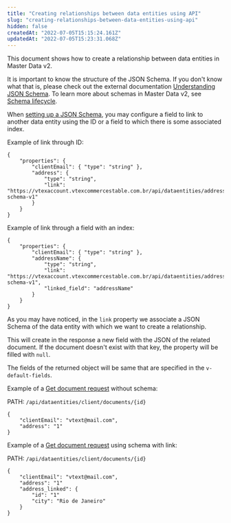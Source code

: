 ```yaml
---
title: "Creating relationships between data entities using API"
slug: "creating-relationships-between-data-entities-using-api"
hidden: false
createdAt: "2022-07-05T15:15:24.161Z"
updatedAt: "2022-07-05T15:23:31.068Z"
---
```

This document shows how to create a relationship between data entities in Master Data v2.

It is important to know the structure of the JSON Schema. If you don't know what that is, please check out the external documentation [Understanding JSON Schema](https://spacetelescope.github.io/understanding-json-schema). To learn more about schemas in Master Data v2, see [Schema lifecycle](https://developers.vtex.com/vtex-rest-api/docs/master-data-schema-lifecycle).

When [setting up a JSON Schema](https://developers.vtex.com/vtex-rest-api/reference/saveschemabyname), you may configure a field to link to another data entity using the ID or a field to which there is some associated index.

Example of link through ID:
```
{
	"properties": {
		"clientEmail": { "type": "string" },
		"address": {
			"type": "string",
			"link": "https://vtexaccount.vtexcommercestable.com.br/api/dataentities/address/schemas/address-schema-v1"
		}
	}
}
```

Example of link through a field with an index:
```
{
	"properties": {
		"clientEmail": { "type": "string" },
		"addressName": {
			"type": "string",
			"link": "https://vtexaccount.vtexcommercestable.com.br/api/dataentities/address/schemas/address-schema-v1",
			"linked_field": "addressName"
		}
	}
}
```

As you may have noticed, in the `link` property we associate a JSON Schema of the data entity with which we want to create a relationship.

This will create in the response a new field with the JSON of the related document. If the document doesn't exist with that key, the property will be filled with `null`. 

The fields of the returned object will be same that are specified in the `v-default-fields`.

Example of a [Get document request](https://developers.vtex.com/vtex-rest-api/reference/getdocument) without schema:

PATH: `/api/dataentities/client/documents/{id}`
```
{
	"clientEmail": "vtext@mail.com",
	"address": "1"
}
```

Example of a [Get document request](https://developers.vtex.com/vtex-rest-api/reference/getdocument) using schema with link:

PATH: `/api/dataentities/client/documents/{id}`
```
{
	"clientEmail": "vtext@mail.com",
	"address": "1"
	"address_linked": {
		"id": "1"
		"city": "Rio de Janeiro"
	}
}
```